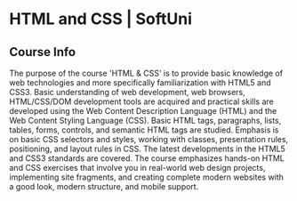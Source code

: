 # HTML and CSS | SoftUni

## Course Info

The purpose of the course 'HTML & CSS' is to provide basic knowledge of web technologies and more specifically familiarization with HTML5 and CSS3. Basic understanding of web development, web browsers, HTML/CSS/DOM development tools are acquired and practical skills are developed using the Web Content Description Language (HTML) and the Web Content Styling Language (CSS). Basic HTML tags, paragraphs, lists, tables, forms, controls, and semantic HTML tags are studied. Emphasis is on basic CSS selectors and styles, working with classes, presentation rules, positioning, and layout rules in CSS. The latest developments in the HTML5 and CSS3 standards are covered. The course emphasizes hands-on HTML and CSS exercises that involve you in real-world web design projects, implementing site fragments, and creating complete modern websites with a good look, modern structure, and mobile support.
